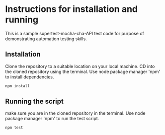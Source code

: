 # Instructions for installation and running

This is a sample supertest-mocha-cha-API test code for purpose of demonstrating automation testing skills.

## Installation

Clone the repository to a suitable location on your local machine. CD into the cloned repository using the terminal. Use node package manager 'npm' to install dependencies.

```bash
npm install
```

## Running the script

make sure you are in the cloned repository in the terminal. Use node package manager 'npm' to run the test script.

```bash
npm test
```

